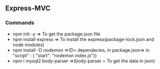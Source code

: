 ## Express-MVC

### Commands 
 * npm init -y            => To get the package.json file
 * npm install express    => To install the express(package-lock.json and node modules)
 * npm install -D nodemon =>(D= dependecies, in package.json=> in "script" : { "start": "nodemon index.js"})
 * npm i mysql2 body-parser =>(body-parser = To get the data in json)
 
